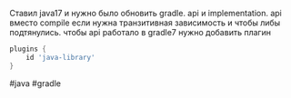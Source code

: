 Ставил java17 и нужно было обновить gradle.
api и implementation. api вместо compile если нужна транзитивная зависимость и чтобы либы подтянулись.
чтобы api работало в gradle7 нужно добавить плагин
```groovy
plugins {
    id 'java-library'
}
```

#java #gradle